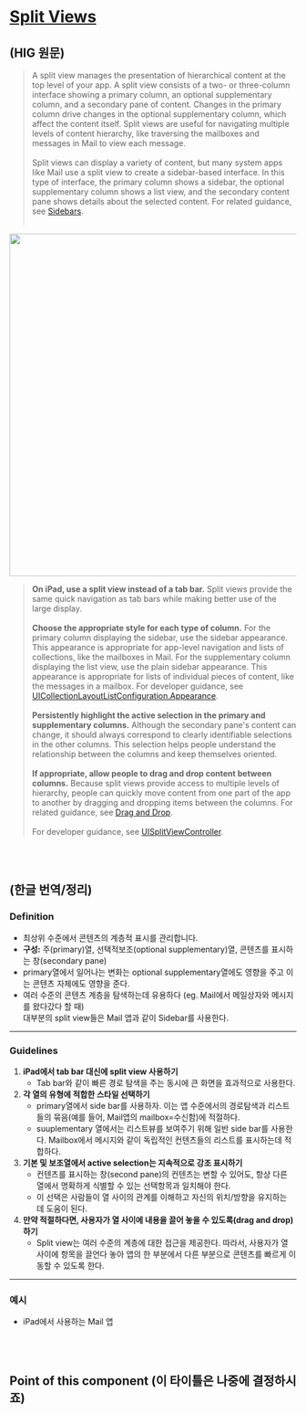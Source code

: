 # [Split Views](https://developer.apple.com/design/human-interface-guidelines/ios/views/split-views/)

## (HIG 원문)

> A split view manages the presentation of hierarchical content at the top level of your app. A split view consists of a two- or three-column interface showing a primary column, an optional supplementary column, and a secondary pane of content. Changes in the primary column drive changes in the optional supplementary column, which affect the content itself. Split views are useful for navigating multiple levels of content hierarchy, like traversing the mailboxes and messages in Mail to view each message.<br/><br/>
Split views can display a variety of content, but many system apps like Mail use a split view to create a sidebar-based interface. In this type of interface, the primary column shows a sidebar, the optional supplementary column shows a list view, and the secondary content pane shows details about the selected content. For related guidance, see [Sidebars](https://developer.apple.com/design/human-interface-guidelines/ios/bars/sidebars/).<br/><br/> 

<p align="center">
<img src="https://user-images.githubusercontent.com/50728605/167324938-449d3df4-3d1c-452a-bac6-1216668d254e.png" width="600" alignment="center">
</p>

> **On iPad, use a split view instead of a tab bar.** Split views provide the same quick navigation as tab bars while making better use of the large display.<br/><br/> **Choose the appropriate style for each type of column.** For the primary column displaying the sidebar, use the sidebar appearance. This appearance is appropriate for app-level navigation and lists of collections, like the mailboxes in Mail. For the supplementary column displaying the list view, use the plain sidebar appearance. This appearance is appropriate for lists of individual pieces of content, like the messages in a mailbox. For developer guidance, see [UICollectionLayoutListConfiguration.Appearance](https://developer.apple.com/documentation/uikit/uicollectionlayoutlistconfiguration/appearance).<br/><br/> **Persistently highlight the active selection in the primary and supplementary columns.** Although the secondary pane's content can change, it should always correspond to clearly identifiable selections in the other columns. This selection helps people understand the relationship between the columns and keep themselves oriented.<br/><br/> **If appropriate, allow people to drag and drop content between columns.** Because split views provide access to multiple levels of hierarchy, people can quickly move content from one part of the app to another by dragging and dropping items between the columns. For related guidance, see [Drag and Drop](https://developer.apple.com/design/human-interface-guidelines/ios/user-interaction/drag-and-drop/).<br/><br/>
> For developer guidance, see [UISplitViewController](https://developer.apple.com/documentation/uikit/uisplitviewcontroller).

<br/><br/>

## (한글 번역/정리)
### Definition
- 최상위 수준에서 콘텐츠의 계층적 표시를 관리합니다.
- **구성:** 주(primary)열, 선택적보조(optional supplementary)열, 콘텐츠를 표시하는 창(secondary pane)
- primary열에서 일어나는 변화는 optional supplementary열에도 영향을 주고 이는 콘텐츠 자체에도 영향을 준다.
- 여러 수준의 콘텐츠 계층을 탐색하는데 유용하다 (eg. Mail에서 메일상자와 메시지를  왔다갔다 할 때)<br/>
대부분의 split view들은 Mail 앱과 같이 Sidebar를 사용한다.

***

### Guidelines
1. **iPad에서 tab bar 대신에 split view 사용하기**<br/>
    - Tab bar와 같이 빠른 경로 탐색을 주는 동시에 큰 화면을 효과적으로 사용한다.
2. **각 열의 유형에 적합한 스타일 선택하기**
    - primary열에서 side bar를 사용하자. 이는 앱 수준에서의 경로탐색과 리스트들의 묶음(예를 들어, Mail앱의 mailbox=수신함)에 적절하다.
    - suuplementary 열에서는 리스트뷰를 보여주기 위해 일반 side bar를 사용한다. Mailbox에서 메시지와 같이 독립적인 컨텐츠들의 리스트를 표시하는데 적합하다. 
3. **기본 및 보조열에서 active selection는 지속적으로 강조 표시하기**
    - 컨텐츠를 표시하는 창(second pane)의 컨텐츠는 변할 수 있어도, 항상 다른 열에서 명확하게 식별할 수 있는 선택항목과 일치해야 한다.
    - 이 선택은 사람들이 열 사이의 관계를 이해하고 자신의 위치/방향을 유지하는 데 도움이 된다.
4. **만약 적절하다면, 사용자가 열 사이에 내용을 끌어 놓을 수 있도록(drag and drop)하기**
    - Split view는 여러 수준의 계층에 대한 접근을 제공한다. 따라서, 사용자가 열 사이에 항목을 끌언다 놓아 앱의 한 부분에서 다른 부분으로 콘텐츠를 빠르게 이동할 수 있도록 한다.

***

### 예시
- iPad에서 사용하는 Mail 앱

<br/><br/>

## Point of this component (이 타이틀은 나중에 결정하시죠)
